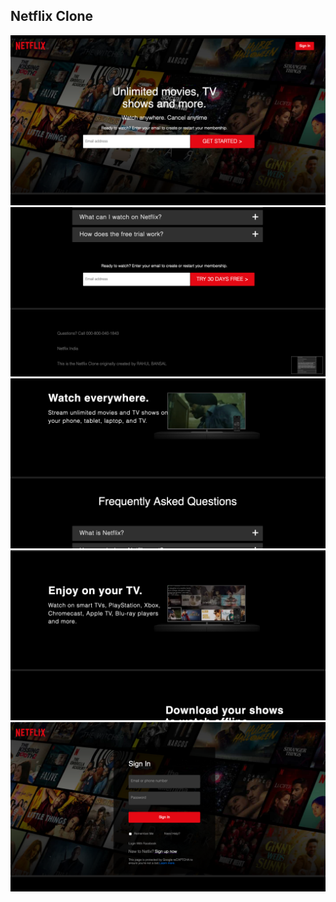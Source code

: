 <h2>Netflix Clone</h2>
<img src="a.png"/>
<img src="a4.png"/>
<img src="a1.png"/>
<img src="a2.png"/>
<img src="a3.png"/>




